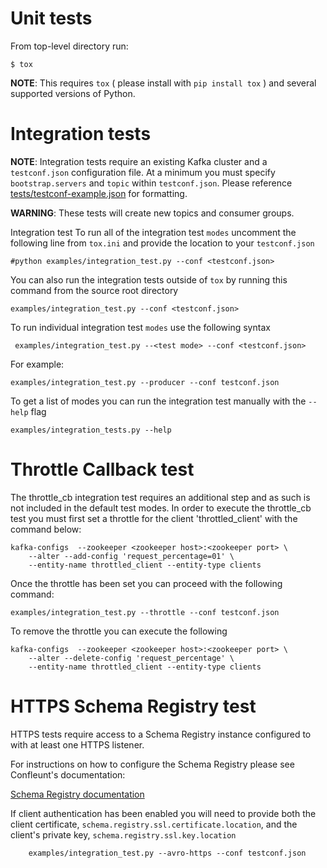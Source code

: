 Unit tests
==========

From top-level directory run:

    $ tox

**NOTE**: This requires `tox` ( please install with `pip install tox` ) and several supported versions of Python.

Integration tests
=================

**NOTE**: Integration tests require an existing Kafka cluster and a `testconf.json` configuration file.
At a minimum you must specify `bootstrap.servers` and `topic` within `testconf.json`. Please reference [tests/testconf-example.json](tests/testconf-example.json) for formatting.

**WARNING**: These tests will create new topics and consumer groups.

Integration test
To run all of the integration test `modes` uncomment the following line from `tox.ini` and provide the location to your `testconf.json`

    #python examples/integration_test.py --conf <testconf.json>

You can also run the integration tests outside of `tox` by running this command from the source root directory

    examples/integration_test.py --conf <testconf.json>

To run individual integration test `modes` use the following syntax

     examples/integration_test.py --<test mode> --conf <testconf.json>

For example:

    examples/integration_test.py --producer --conf testconf.json

To get a list of modes you can run the integration test manually with the `--help` flag

    examples/integration_tests.py --help


**Throttle Callback test**
===========================
The throttle_cb integration test requires an additional step and as such is not included in the default test modes.
In order to execute the throttle_cb test you must first set a throttle for the client 'throttled_client' with the command below:

    kafka-configs  --zookeeper <zookeeper host>:<zookeeper port> \
        --alter --add-config 'request_percentage=01' \
        --entity-name throttled_client --entity-type clients

Once the throttle has been set you can proceed with the following command:

    examples/integration_test.py --throttle --conf testconf.json


To remove the throttle you can execute the following

    kafka-configs  --zookeeper <zookeeper host>:<zookeeper port> \
        --alter --delete-config 'request_percentage' \
        --entity-name throttled_client --entity-type clients

**HTTPS Schema Registry test**
===============================

HTTPS tests require access to a Schema Registry instance configured to with at least one HTTPS listener.

For instructions on how to configure the Schema Registry please see Confleunt's documentation:

[Schema Registry documentation](https://docs.confluent.io/current/schema-registry/docs/security.html#configuring-the-rest-api-for-http-or-https)

If client authentication has been enabled you will need to provide both the client certificate, `schema.registry.ssl.certificate.location`,
and the client's private key, `schema.registry.ssl.key.location`

        examples/integration_test.py --avro-https --conf testconf.json
